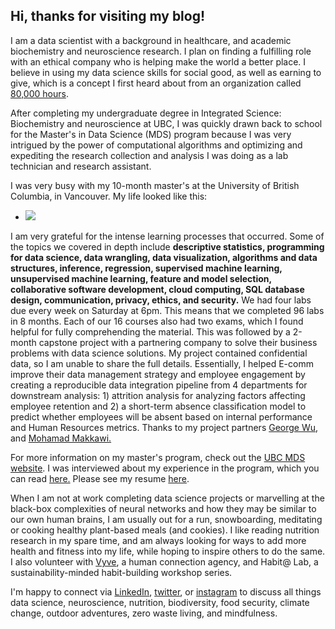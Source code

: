 ## Hi, thanks for visiting my blog!

I am a data scientist with a background in healthcare, and academic biochemistry and neuroscience research. I plan on finding a fulfilling role with an ethical company who is helping make the world a better place. I believe in using my data science skills for social good, as well as earning to give, which is a concept I first heard about from an organization called [80,000 hours](https://80000hours.org/).

After completing my undergraduate degree in Integrated Science: Biochemistry and neuroscience at UBC, I was quickly drawn back to school for the Master's in Data Science (MDS) program because I was very intrigued by the power of computational algorithms and optimizing and expediting the research collection and analysis I was doing as a lab technician and research assistant. 

I was very busy with my 10-month master's at the University of British Columbia, in Vancouver. 
My life looked like this:
- ![](https://media.giphy.com/media/ukMiDlCmdv2og/giphy.gif)

I am very grateful for the intense learning processes that occurred. Some of the topics we covered in depth include **descriptive statistics, programming for data science, data wrangling, data visualization, algorithms and data structures, inference, regression, supervised machine learning, unsupervised machine learning, feature and model selection, collaborative software development, cloud computing, SQL database design, communication, privacy, ethics, and security.**
We had four labs due every week on Saturday at 6pm. This means that we completed 96 labs in 8 months. Each of our 16 courses also had two exams, which I found helpful for fully comprehending the material. This was followed by a 2-month capstone project with a partnering company to solve their business problems with data science solutions. My project contained confidential data, so I am unable to share the full details. Essentially, I helped E-comm improve their data management strategy and employee
engagement by creating a reproducible data integration pipeline from 4 departments for downstream analysis: 1) attrition analysis for analyzing factors affecting employee retention and 2) a short-term absence classification model to predict whether employees will be absent based on internal performance and Human Resources metrics. Thanks to my project partners [George Wu](https://github.com/GeorgeJJW), and [Mohamad Makkawi.](https://github.com/makka3)

For more information on my master's program, check out the [UBC MDS website](https://masterdatascience.ubc.ca/programs/vancouver).
I was interviewed about my experience in the program, which you can read [here.](https://masterdatascience.ubc.ca/student-success-stories/mds-spotlight-meet-heather-van-tassel-mds-vancouver-%E2%80%93-class-2019)
Please see my resume [here](https://github.com/heathervant/heathervant.github.io/blob/master/_posts/Heather%20Van%20Tassel-resume.pdf).

When I am not at work completing data science projects or marvelling at the black-box complexities of neural networks and how they may be similar to our own human brains, I am usually out for a run, snowboarding, meditating or cooking healthy plant-based meals (and cookies). I like reading nutrition research in my spare time, and am always looking for ways to add more health and fitness into my life, while hoping to inspire others to do the same. I also volunteer with [Vyve](https://vyve.life/), a human connection agency, and Habit@ Lab, a sustainability-minded habit-building workshop series.

I'm happy to connect via [LinkedIn](https://www.linkedin.com/in/heather-van-tassel-49621b3b/), [twitter](https://twitter.com/hvan12), or [instagram](https://www.instagram.com/heathervant/) to discuss all things data science, neuroscience, nutrition, biodiversity, food security, climate change, outdoor adventures, zero waste living, and mindfulness.
